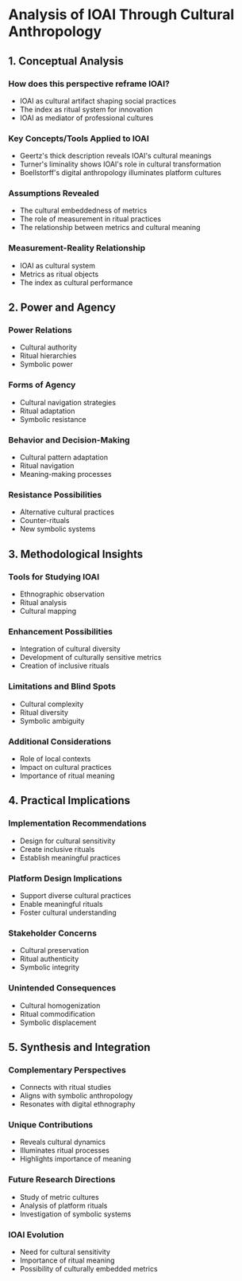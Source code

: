# Analysis of IOAI Through Cultural Anthropology

## 1. Conceptual Analysis

### How does this perspective reframe IOAI?
- IOAI as cultural artifact shaping social practices
- The index as ritual system for innovation
- IOAI as mediator of professional cultures

### Key Concepts/Tools Applied to IOAI
- Geertz's thick description reveals IOAI's cultural meanings
- Turner's liminality shows IOAI's role in cultural transformation
- Boellstorff's digital anthropology illuminates platform cultures

### Assumptions Revealed
- The cultural embeddedness of metrics
- The role of measurement in ritual practices
- The relationship between metrics and cultural meaning

### Measurement-Reality Relationship
- IOAI as cultural system
- Metrics as ritual objects
- The index as cultural performance

## 2. Power and Agency

### Power Relations
- Cultural authority
- Ritual hierarchies
- Symbolic power

### Forms of Agency
- Cultural navigation strategies
- Ritual adaptation
- Symbolic resistance

### Behavior and Decision-Making
- Cultural pattern adaptation
- Ritual navigation
- Meaning-making processes

### Resistance Possibilities
- Alternative cultural practices
- Counter-rituals
- New symbolic systems

## 3. Methodological Insights

### Tools for Studying IOAI
- Ethnographic observation
- Ritual analysis
- Cultural mapping

### Enhancement Possibilities
- Integration of cultural diversity
- Development of culturally sensitive metrics
- Creation of inclusive rituals

### Limitations and Blind Spots
- Cultural complexity
- Ritual diversity
- Symbolic ambiguity

### Additional Considerations
- Role of local contexts
- Impact on cultural practices
- Importance of ritual meaning

## 4. Practical Implications

### Implementation Recommendations
- Design for cultural sensitivity
- Create inclusive rituals
- Establish meaningful practices

### Platform Design Implications
- Support diverse cultural practices
- Enable meaningful rituals
- Foster cultural understanding

### Stakeholder Concerns
- Cultural preservation
- Ritual authenticity
- Symbolic integrity

### Unintended Consequences
- Cultural homogenization
- Ritual commodification
- Symbolic displacement

## 5. Synthesis and Integration

### Complementary Perspectives
- Connects with ritual studies
- Aligns with symbolic anthropology
- Resonates with digital ethnography

### Unique Contributions
- Reveals cultural dynamics
- Illuminates ritual processes
- Highlights importance of meaning

### Future Research Directions
- Study of metric cultures
- Analysis of platform rituals
- Investigation of symbolic systems

### IOAI Evolution
- Need for cultural sensitivity
- Importance of ritual meaning
- Possibility of culturally embedded metrics 